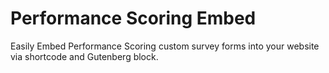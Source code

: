 # Performance Scoring Embed
Easily Embed Performance Scoring custom survey forms into your website via shortcode and Gutenberg block.

